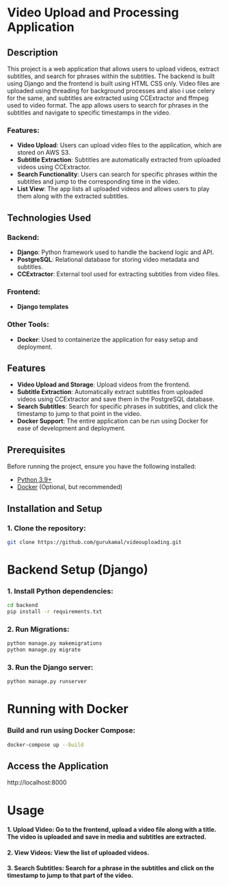 # Video Upload and Processing Application

## Description

This project is a web application that allows users to upload videos, extract subtitles, and search for phrases within the subtitles. The backend is built using Django and the frontend is built using HTML CSS only. Video files are uploaded using threading for background processes and also i use celery for the same, and subtitles are extracted using CCExtractor and ffmpeg used to video format. The app allows users to search for phrases in the subtitles and navigate to specific timestamps in the video.

### Features:
- **Video Upload**: Users can upload video files to the application, which are stored on AWS S3.
- **Subtitle Extraction**: Subtitles are automatically extracted from uploaded videos using CCExtractor.
- **Search Functionality**: Users can search for specific phrases within the subtitles and jump to the corresponding time in the video.
- **List View**: The app lists all uploaded videos and allows users to play them along with the extracted subtitles.

## Technologies Used

### Backend:
- **Django**: Python framework used to handle the backend logic and API.
- **PostgreSQL**: Relational database for storing video metadata and subtitles.
- **CCExtractor**: External tool used for extracting subtitles from video files.


### Frontend:
- **Django templates** 

### Other Tools:
- **Docker**: Used to containerize the application for easy setup and deployment.


## Features

- **Video Upload and Storage**: Upload videos from the frontend.
- **Subtitle Extraction**: Automatically extract subtitles from uploaded videos using CCExtractor and save them in the PostgreSQL database.
- **Search Subtitles**: Search for specific phrases in subtitles, and click the timestamp to jump to that point in the video.
- **Docker Support**: The entire application can be run using Docker for ease of development and deployment.

## Prerequisites

Before running the project, ensure you have the following installed:

- [Python 3.9+](https://www.python.org/downloads/)
- [Docker](https://www.docker.com/get-started) (Optional, but recommended)


## Installation and Setup

### 1. Clone the repository:

```bash
git clone https://github.com/gurukamal/videouploading.git
```

# Backend Setup (Django)

### 1. Install Python dependencies:

```bash
cd backend
pip install -r requirements.txt
```
### 2. Run Migrations:

```bash
python manage.py makemigrations
python manage.py migrate
```

### 3. Run the Django server:

```bash
python manage.py runserver
```
# Running with Docker

### Build and run using Docker Compose:

```bash
docker-compose up --build
```
## Access the Application

http://localhost:8000

# Usage

#### 1. Upload Video: Go to the frontend, upload a video file along with a title. The video is uploaded and save in media and subtitles are extracted.
#### 2. View Videos: View the list of uploaded videos.
#### 3. Search Subtitles: Search for a phrase in the subtitles and click on the timestamp to jump to that part of the video.

